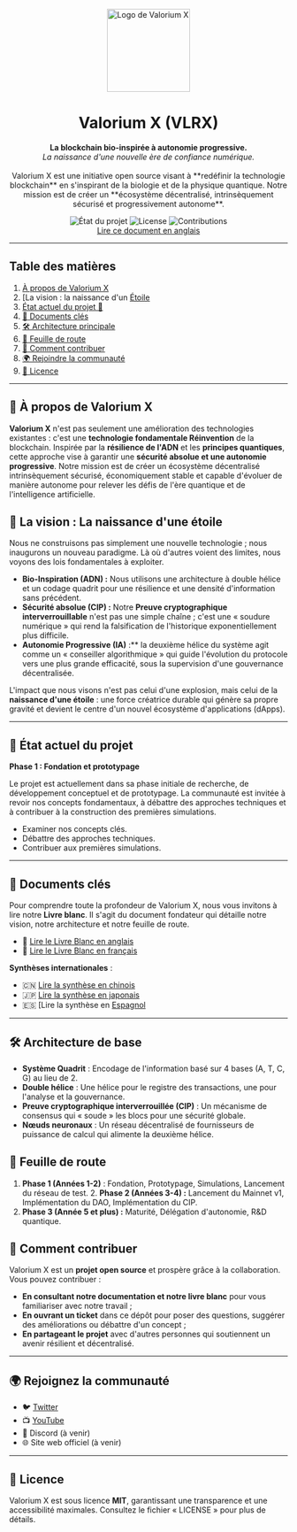 <p align="center">
<img src="assets/vlrx-logo.png" alt="Logo de Valorium X" width="150"/>
</p>

<h1 align="center">Valorium X (VLRX)</h1>

<p align="center">
<strong>La blockchain bio-inspirée à autonomie progressive.</strong>
<br />
<em>La naissance d'une nouvelle ère de confiance numérique.</em> <br><br>
Valorium X est une initiative open source visant à **redéfinir la technologie blockchain** en s'inspirant de la biologie et de la physique quantique. Notre mission est de créer un **écosystème décentralisé, intrinsèquement sécurisé et progressivement autonome**.
</p>

<p align="center">
<img src="https://img.shields.io/badge/Status-In%20Development-blue" alt="État du projet">
<img src="https://img.shields.io/badge/License-MIT-green" alt="License">
<img src="https://img.shields.io/badge/Contributions-Welcome-brightgreen" alt="Contributions">
<br>
<a href="https://github.com/SylverbladeX/ValoriumX/blob/main/readme_fr.md">Lire ce document en anglais</a>
</p>

---

## Table des matières

1. [À propos de Valorium X](#🔬-about-valorium-x)
2. [La vision : la naissance d'un [Étoile](#🌟-la-vision-la-naissance-d-une-étoile)
3. [État actuel du projet 🚀](#état-actuel-du-projet-🚀)
4. [📖 Documents clés](#📖-documents-clés)
5. [🛠️ Architecture principale](#🛠️-architecture-principale)
6. [📅 Feuille de route](#📅-feuille-de-route)
7. [🤝 Comment contribuer](#🤝-comment-contribuer)
8. [🌍 Rejoindre la communauté](#🌍-rejoindre-la-communauté)
9. [🔐 Licence](#🔐-licence)

---

## 🔬 À propos de Valorium X

**Valorium X** n'est pas seulement une amélioration des technologies existantes : c'est une **technologie fondamentale Réinvention** de la blockchain. Inspirée par la **résilience de l'ADN** et les **principes quantiques**, cette approche vise à garantir une **sécurité absolue et une autonomie progressive**.
Notre mission est de créer un écosystème décentralisé intrinsèquement sécurisé, économiquement stable et capable d'évoluer de manière autonome pour relever les défis de l'ère quantique et de l'intelligence artificielle.

## 🌟 La vision : La naissance d'une étoile

Nous ne construisons pas simplement une nouvelle technologie ; nous inaugurons un nouveau paradigme. Là où d'autres voient des limites, nous voyons des lois fondamentales à exploiter.

* **Bio-Inspiration (ADN) :** Nous utilisons une architecture à double hélice et un codage quadrit pour une résilience et une densité d'information sans précédent.
* **Sécurité absolue (CIP) :** Notre **Preuve cryptographique interverrouillable** n'est pas une simple chaîne ; c'est une « soudure numérique » qui rend la falsification de l'historique exponentiellement plus difficile.
* **Autonomie Progressive (IA)** :** la deuxième hélice du système agit comme un « conseiller algorithmique » qui guide l'évolution du protocole vers une plus grande efficacité, sous la supervision d'une gouvernance décentralisée.

L'impact que nous visons n'est pas celui d'une explosion, mais celui de la **naissance d'une étoile** : une force créatrice durable qui génère sa propre gravité et devient le centre d'un nouvel écosystème d'applications (dApps).

---

## 🚀 État actuel du projet

**Phase 1 : Fondation et prototypage**

Le projet est actuellement dans sa phase initiale de recherche, de développement conceptuel et de prototypage. La communauté est invitée à revoir nos concepts fondamentaux, à débattre des approches techniques et à contribuer à la construction des premières simulations.
- Examiner nos concepts clés.
- Débattre des approches techniques.
- Contribuer aux premières simulations.

---

## 📖 Documents clés

Pour comprendre toute la profondeur de Valorium X, nous vous invitons à lire notre **Livre blanc**. Il s'agit du document fondateur qui détaille notre vision, notre architecture et notre feuille de route.

- 📖 [Lire le Livre Blanc en anglais](https://github.com/SylverbladeX/ValoriumX/blob/main/whitepapers/whitepaper.md)
- 📖 [Lire le Livre Blanc en français](https://github.com/SylverbladeX/ValoriumX/blob/main/whitepapers/whitepaper-fr.md)

**Synthèses internationales** :
- 🇨🇳 [Lire la synthèse en chinois](https://github.com/SylverbladeX/ValoriumX/blob/main/whitepapers/whitepaper_ch.md)
- 🇯🇵 [Lire la synthèse en japonais](https://github.com/SylverbladeX/ValoriumX/blob/main/whitepapers/whitepaper_Ja.md)
- 🇪🇸 [Lire la synthèse en [Espagnol](https://github.com/SylverbladeX/ValoriumX/blob/main/whitepapers/whitepaper-es.md)

---
## 🛠️ Architecture de base

* **Système Quadrit** : Encodage de l'information basé sur 4 bases (A, T, C, G) au lieu de 2.
* **Double hélice** : Une hélice pour le registre des transactions, une pour l'analyse et la gouvernance.
* **Preuve cryptographique interverrouillée (CIP)** : Un mécanisme de consensus qui « soude » les blocs pour une sécurité globale.
* **Nœuds neuronaux** : Un réseau décentralisé de fournisseurs de puissance de calcul qui alimente la deuxième hélice.

## 📅 Feuille de route

1. **Phase 1 (Années 1-2)** : Fondation, Prototypage, Simulations, Lancement du réseau de test. 2. **Phase 2 (Années 3-4) :** Lancement du Mainnet v1, Implémentation du DAO, Implémentation du CIP.
3. **Phase 3 (Année 5 et plus) :** Maturité, Délégation d'autonomie, R&D quantique.

## 🤝 Comment contribuer
Valorium X est un **projet open source** et prospère grâce à la collaboration. Vous pouvez contribuer :
- **En consultant notre documentation et notre livre blanc** pour vous familiariser avec notre travail ;
- **En ouvrant un ticket** dans ce dépôt pour poser des questions, suggérer des améliorations ou débattre d'un concept ;
- **En partageant le projet** avec d'autres personnes qui soutiennent un avenir résilient et décentralisé.

---

## 🌍 Rejoignez la communauté
- 🐦 [Twitter](https://twitter.com/ValoriumX)
- 📺 [YouTube](https://youtube.com/ValoriumX)
- 💬 Discord (à venir)
- 🌐 Site web officiel (à venir)
---

## 🔐 Licence
Valorium X est sous licence **MIT**, garantissant une transparence et une accessibilité maximales. Consultez le fichier « LICENSE » pour plus de détails.
